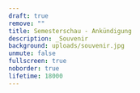 ```yaml
---
draft: true
remove: ""
title: Semesterschau - Ankündigung
description: _Souvenir
background: uploads/souvenir.jpg
unmute: false
fullscreen: true
noborder: true
lifetime: 18000
---
```

